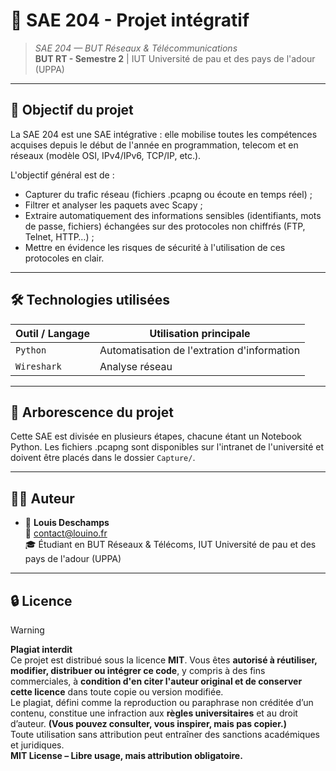 # 📡 SAE 204 - Projet intégratif

> _SAE 204 — BUT Réseaux & Télécommunications_  
> **BUT RT - Semestre 2** | IUT Université de pau et des pays de l'adour (UPPA)
---

## 🎯 Objectif du projet

La SAE 204 est une SAE intégrative : elle mobilise toutes les compétences acquises depuis le début de l'année en programmation, telecom et en réseaux (modèle OSI, IPv4/IPv6, TCP/IP, etc.).  

L'objectif général est de :  
* Capturer du trafic réseau (fichiers .pcapng ou écoute en temps réel) ;  
* Filtrer et analyser les paquets avec Scapy ;  
* Extraire automatiquement des informations sensibles (identifiants, mots de passe, fichiers) échangées sur des protocoles non chiffrés (FTP, Telnet, HTTP…) ;  
* Mettre en évidence les risques de sécurité à l'utilisation de ces protocoles en clair.  
---

## 🛠️ Technologies utilisées

| Outil / Langage | Utilisation principale                      |
|-----------------|---------------------------------------------|
| `Python`        | Automatisation de l'extration d'information |
| `Wireshark`     | Analyse réseau                              |
---

## 📂 Arborescence du projet
Cette SAE est divisée en plusieurs étapes, chacune étant un Notebook Python. Les fichiers .pcapng sont disponibles sur l'intranet de l'université et doivent être placés dans le dossier `Capture/`.

---

## 🧑‍💻 Auteur
- 👤 **Louis Deschamps**  
  📧 [contact@louino.fr](mailto:contact@louino.fr)  
  🎓 Étudiant en BUT Réseaux & Télécoms, IUT Université de pau et des pays de l'adour (UPPA)  
---

## 🔒 Licence  
> [!WARNING]  
> **Plagiat interdit**  
> Ce projet est distribué sous la licence **MIT**. Vous êtes **autorisé à réutiliser, modifier, distribuer ou intégrer ce code**, y compris à des fins commerciales, à **condition d'en citer l'auteur original et de conserver cette licence** dans toute copie ou version modifiée.  
> Le plagiat, défini comme la reproduction ou paraphrase non créditée d’un contenu, constitue une infraction aux **règles universitaires** et au droit d’auteur. **(Vous pouvez consulter, vous inspirer, mais pas copier.)**  
> Toute utilisation sans attribution peut entraîner des sanctions académiques et juridiques.   
> **MIT License – Libre usage, mais attribution obligatoire.**   
